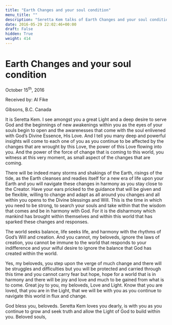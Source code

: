 ```yaml
---
title: "Earth Changes and your soul condition"
menu_title: ""
description: "Seretta Kem talks of Earth Changes and your soul condition"
date: 2016-05-29 22:02:46+00:00
draft: False
hidden: True
weight: 414
---
```

# Earth Changes and your soul condition
October 15<sup>th</sup>, 2016

Received by: Al Fike

Gibsons, B.C. Canada


It is Seretta Kem. I see amongst you a great Light and a deep desire to serve God and the beginnings of new awakenings within you as the eyes of your souls begin to open and the awarenesses that come with the soul enlivened with God’s Divine Essence, His Love. And I tell you many deep and powerful insights will come to each one of you as you continue to be affected by the changes that are wrought by this Love, the power of this Love flowing into you. And the power of the force of change that is coming to this world, you witness at this very moment, as small aspect of the changes that are coming. 

There will be indeed many storms and shakings of the Earth, risings of the tide, as the Earth cleanses and readies itself for a new era of life upon your Earth and you will navigate these changes in harmony as you stay close to the Creator. Have your ears pricked to the guidance that will be given and be flexible, willing to change and adapt as all around you changes and all within you opens to the Divine blessings and Will. This is the time in which you need to be strong, to search your souls and take within that the wisdom that comes and be in harmony with God. For it is the disharmony which mankind has brought within themselves and within this world that has sparked these changes and responses. 

The world seeks balance, life seeks life, and harmony with the rhythms of God’s Will and creation. And you cannot, my beloveds, ignore the laws of creation, you cannot be immune to the world that responds to your indifference and your wilful desire to ignore the balance that God has created within the world. 

Yes, my beloveds, you step upon the verge of much change and there will be struggles and difficulties but you will be protected and carried through this time and you cannot carry fear but hope, hope for a world that is in harmony and there will be joy and love and much to be gained from what is to come. Great joy to you, my beloveds, Love and Light. Know that you are loved, that you are in the Light, that we will be with you as you continue to navigate this world in flux and change.

God bless you, beloveds. Seretta Kem loves you dearly, is with you as you continue to grow and seek truth and allow the Light of God to build within you. Beloved souls,
  

